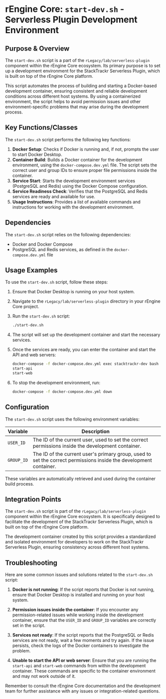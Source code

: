 # rEngine Core: `start-dev.sh` - Serverless Plugin Development Environment

## Purpose & Overview

The `start-dev.sh` script is a part of the `rLegacy/lab/serverless-plugin` component within the rEngine Core ecosystem. Its primary purpose is to set up a development environment for the StackTrackr Serverless Plugin, which is built on top of the rEngine Core platform.

This script automates the process of building and starting a Docker-based development container, ensuring consistent and reliable development conditions across different host systems. By using a containerized environment, the script helps to avoid permission issues and other environment-specific problems that may arise during the development process.

## Key Functions/Classes

The `start-dev.sh` script performs the following key functions:

1. **Docker Setup**: Checks if Docker is running and, if not, prompts the user to start Docker Desktop.
2. **Container Build**: Builds a Docker container for the development environment, using the `docker-compose.dev.yml` file. The script sets the correct user and group IDs to ensure proper file permissions inside the container.
3. **Service Start**: Starts the development environment services (PostgreSQL and Redis) using the Docker Compose configuration.
4. **Service Readiness Check**: Verifies that the PostgreSQL and Redis services are ready and available for use.
5. **Usage Instructions**: Provides a list of available commands and instructions for working with the development environment.

## Dependencies

The `start-dev.sh` script relies on the following dependencies:

- Docker and Docker Compose
- PostgreSQL and Redis services, as defined in the `docker-compose.dev.yml` file

## Usage Examples

To use the `start-dev.sh` script, follow these steps:

1. Ensure that Docker Desktop is running on your host system.
2. Navigate to the `rLegacy/lab/serverless-plugin` directory in your rEngine Core project.
3. Run the `start-dev.sh` script:

   ```bash
   ./start-dev.sh
   ```

1. The script will set up the development container and start the necessary services.
2. Once the services are ready, you can enter the container and start the API and web servers:

   ```bash
   docker-compose -f docker-compose.dev.yml exec stacktrackr-dev bash
   start-api
   start-web
   ```

1. To stop the development environment, run:

   ```bash
   docker-compose -f docker-compose.dev.yml down
   ```

## Configuration

The `start-dev.sh` script uses the following environment variables:

| Variable | Description |
| --- | --- |
| `USER_ID` | The ID of the current user, used to set the correct permissions inside the development container. |
| `GROUP_ID` | The ID of the current user's primary group, used to set the correct permissions inside the development container. |

These variables are automatically retrieved and used during the container build process.

## Integration Points

The `start-dev.sh` script is part of the `rLegacy/lab/serverless-plugin` component within the rEngine Core ecosystem. It is specifically designed to facilitate the development of the StackTrackr Serverless Plugin, which is built on top of the rEngine Core platform.

The development container created by this script provides a standardized and isolated environment for developers to work on the StackTrackr Serverless Plugin, ensuring consistency across different host systems.

## Troubleshooting

Here are some common issues and solutions related to the `start-dev.sh` script:

1. **Docker is not running**: If the script reports that Docker is not running, ensure that Docker Desktop is installed and running on your host system.

1. **Permission issues inside the container**: If you encounter any permission-related issues while working inside the development container, ensure that the `USER_ID` and `GROUP_ID` variables are correctly set in the script.

1. **Services not ready**: If the script reports that the PostgreSQL or Redis services are not ready, wait a few moments and try again. If the issue persists, check the logs of the Docker containers to investigate the problem.

1. **Unable to start the API or web server**: Ensure that you are running the `start-api` and `start-web` commands from within the development container. These commands are specific to the container environment and may not work outside of it.

Remember to consult the rEngine Core documentation and the development team for further assistance with any issues or integration-related questions.
